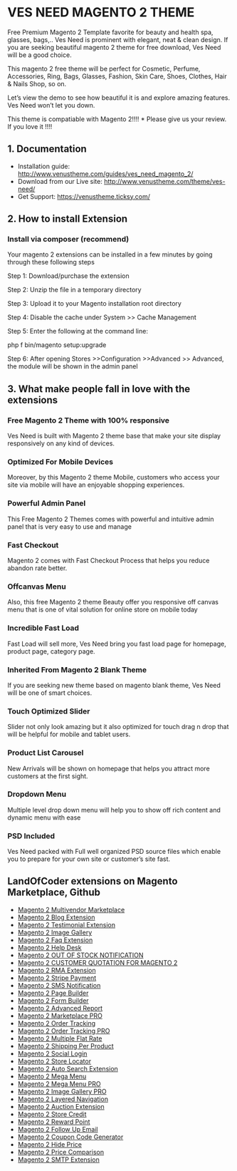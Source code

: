 # VES NEED MAGENTO 2 THEME

Free Premium Magento 2 Template favorite for beauty and health spa, glasses, bags,..
Ves Need is prominent with elegant, neat & clean design. If you are seeking beautiful magento 2 theme for free download, Ves Need will be a good choice.

This magento 2 free theme will be perfect for Cosmetic, Perfume, Accessories, Ring, Bags, Glasses, Fashion, Skin Care, Shoes, Clothes, Hair & Nails Shop, so on.

Let’s view the demo to see how beautiful it is and explore amazing features. Ves Need won’t let you down.

This theme is compatiable with Magento 2!!!! * Please give us your review. If you love it !!!!

## 1. Documentation

- Installation guide: http://www.venustheme.com/guides/ves_need_magento_2/
- Download from our Live site: http://www.venustheme.com/theme/ves-need/
- Get Support: https://venustheme.ticksy.com/

## 2. How to install Extension

### Install via composer (recommend)

Your magento 2 extensions can be installed in a few minutes by going through these following steps

Step 1: Download/purchase the extension

Step 2: Unzip the file in a temporary directory

Step 3: Upload it to your Magento installation root directory

Step 4: Disable the cache under System­ >> Cache Management

Step 5: Enter the following at the command line:

php ­f bin/magento setup:upgrade

Step 6: After opening Stores­ >>Configuration >­>Advanced >­> Advanced, the module will be shown in the admin panel
## 3. What make people fall in love with the extensions

### Free Magento 2 Theme with 100% responsive
Ves Need is built with Magento 2 theme base that make your site display responsively on any kind of devices.


### Optimized For Mobile Devices
Moreover, by this Magento 2 theme Mobile, customers who access your site via mobile will have an enjoyable shopping experiences.


### Powerful Admin Panel
This Free Magento 2 Themes comes with powerful and intuitive admin panel that is very easy to use and manage

### Fast Checkout
Magento 2 comes with Fast Checkout Process that helps you reduce abandon rate better.


### Offcanvas Menu
Also, this free Magento 2 theme Beauty offer you responsive off canvas menu that is one of vital solution for online store on mobile today


### Incredible Fast Load
Fast Load will sell more, Ves Need bring you fast load page for homepage, product page, category page.

### Inherited From Magento 2 Blank Theme
If you are seeking new theme based on magento blank theme, Ves Need will be one of smart choices.

### Touch Optimized Slider
Slider not only look amazing but it also optimized for touch drag n drop that will be helpful for mobile and tablet users.



### Product List Carousel
New Arrivals will be shown on homepage that helps you attract more customers at the first sight.


### Dropdown Menu
Multiple level drop down menu will help you to show off rich content and dynamic menu with ease


### PSD Included
Ves Need packed with Full well organized PSD source files which enable you to prepare for your own site or customer’s site fast.


## LandOfCoder extensions on Magento Marketplace, Github
- [Magento 2 Multivendor Marketplace](https://landofcoder.com/magento-2-marketplace-extension.html/)
- [Magento 2 Blog Extension](https://landofcoder.com/magento-2-blog-extension.html/)
- [Magento 2 Testimonial Extension](https://landofcoder.com/testimonial-extension-for-magento2.html/)
- [Magento 2 Image Gallery](https://landofcoder.com/magento-2-image-gallery.html/)
- [Magento 2 Faq Extension](https://landofcoder.com/faq-extension-for-magento2.html/)
- [Magento 2 Help Desk](https://landofcoder.com/magento-2-help-desk-extension.html)
- [Magento 2 OUT OF STOCK NOTIFICATION](https://landofcoder.com/magento-2-out-of-stock-notification.html/)
- [Magento 2 CUSTOMER QUOTATION FOR MAGENTO 2](https://landofcoder.com/magento-2-quote-extension.html/)
- [Magento 2 RMA Extension](https://landofcoder.com/magento-2-rma-extension.html/)
- [Magento 2 Stripe Payment](https://landofcoder.com/magento-2-stripe-payment-pro.html/)
- [Magento 2 SMS Notification](https://landofcoder.com/magento-2-sms-notification-extension.html/)
- [Magento 2 Page Builder](https://landofcoder.com/magento-2-page-builder.html/)
- [Magento 2 Form Builder](https://landofcoder.com/magento-2-form-builder.html/)
- [Magento 2 Advanced Report](https://landofcoder.com/magento-2-advanced-reports.html/)
- [Magento 2 Marketplace PRO](https://landofcoder.com/magento-2-marketplace-pro.html/)
- [Magento 2 Order Tracking](https://landofcoder.com/magento-2-order-tracking-extension.html/)
- [Magento 2 Order Tracking PRO](https://landofcoder.com/magento-2-order-tracking-pro-extension.html/)
- [Magento 2 Multiple Flat Rate](https://landofcoder.com/magento-2-multiple-flat-rate-shipping.html/)
- [Magento 2 Shipping Per Product](https://landofcoder.com/magento-2-shipping-per-product.html/)
- [Magento 2 Social Login](https://landofcoder.com/magento-2-social-login.html/)
- [Magento 2 Store Locator](https://landofcoder.com/magento-2-store-locator.html/)
- [Magento 2 Auto Search Extension](https://landofcoder.com/magento-2-search.html/)
- [Magento 2 Mega Menu](https://landofcoder.com/magento-2-mega-menu.html/)
- [Magento 2 Mega Menu PRO](https://landofcoder.com/magento-2-mega-menu-pro.html)
- [Magento 2 Image Gallery PRO](https://landofcoder.com/magento-2-image-gallery-pro.html/)
- [Magento 2 Layered Navigation](https://landofcoder.com/magento-2-layered-navigation.html/)
- [Magento 2 Auction Extension](https://landofcoder.com/magento-2-auction-extension.html/)
- [Magento 2 Store Credit](https://landofcoder.com/magento-2-store-credit.html/)
- [Magento 2 Reward Point](https://landofcoder.com/magento-2-reward-points.html/)
- [Magento 2 Follow Up Email](https://landofcoder.com/magento-2-follow-up-email.html/)
- [Magento 2 Coupon Code Generator](https://landofcoder.com/magento-2-coupon-extension.html/)
- [Magento 2 Hide Price](https://landofcoder.com/magento-2-hide-price.html/)
- [Magento 2 Price Comparison](https://landofcoder.com/magento-2-price-comparison.html/)
- [Magento 2 SMTP Extension](https://landofcoder.com/magento-2-smtp-extension.html)
